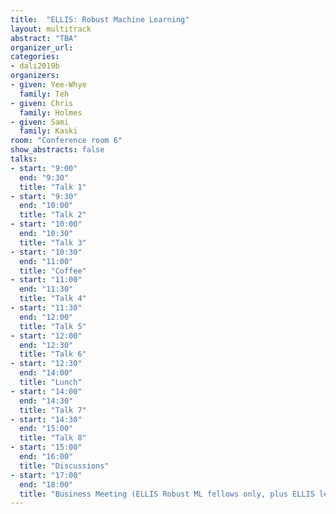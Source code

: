 ```yaml
---
title:  "ELLIS: Robust Machine Learning"
layout: multitrack
abstract: "TBA"
organizer_url:
categories:
- dali2019b
organizers:
- given: Yee-Whye
  family: Teh
- given: Chris
  family: Holmes
- given: Sami
  family: Kaski
room: "Conference room 6"
show_abstracts: false
talks:
- start: "9:00"
  end: "9:30"
  title: "Talk 1"
- start: "9:30"
  end: "10:00"
  title: "Talk 2"
- start: "10:00"
  end: "10:30"
  title: "Talk 3"
- start: "10:30"
  end: "11:00"
  title: "Coffee"
- start: "11:00"
  end: "11:30"
  title: "Talk 4"
- start: "11:30"
  end: "12:00"
  title: "Talk 5"
- start: "12:00"
  end: "12:30"
  title: "Talk 6"
- start: "12:30"
  end: "14:00"
  title: "Lunch"
- start: "14:00"
  end: "14:30"
  title: "Talk 7"
- start: "14:30"
  end: "15:00"
  title: "Talk 8"
- start: "15:00"
  end: "16:00"
  title: "Discussions"
- start: "17:00"
  end: "18:00"
  title: "Business Meeting (ELLIS Robust ML fellows only, plus ELLIS leadership if interested)"
---
```

